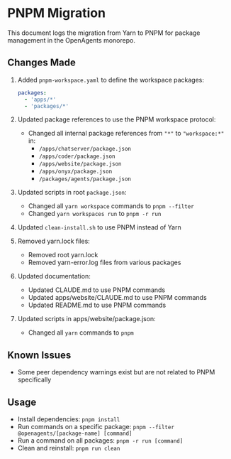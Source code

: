 # PNPM Migration

This document logs the migration from Yarn to PNPM for package management in the OpenAgents monorepo.

## Changes Made

1. Added `pnpm-workspace.yaml` to define the workspace packages:
   ```yaml
   packages:
     - 'apps/*'
     - 'packages/*'
   ```

2. Updated package references to use the PNPM workspace protocol:
   - Changed all internal package references from `"*"` to `"workspace:*"` in:
     - `/apps/chatserver/package.json`
     - `/apps/coder/package.json`
     - `/apps/website/package.json`
     - `/apps/onyx/package.json`
     - `/packages/agents/package.json`

3. Updated scripts in root `package.json`:
   - Changed all `yarn workspace` commands to `pnpm --filter`
   - Changed `yarn workspaces run` to `pnpm -r run`

4. Updated `clean-install.sh` to use PNPM instead of Yarn

5. Removed yarn.lock files:
   - Removed root yarn.lock
   - Removed yarn-error.log files from various packages

6. Updated documentation:
   - Updated CLAUDE.md to use PNPM commands
   - Updated apps/website/CLAUDE.md to use PNPM commands
   - Updated README.md to use PNPM commands
   
7. Updated scripts in apps/website/package.json:
   - Changed all `yarn` commands to `pnpm`

## Known Issues

- Some peer dependency warnings exist but are not related to PNPM specifically

## Usage

- Install dependencies: `pnpm install`
- Run commands on a specific package: `pnpm --filter @openagents/[package-name] [command]`
- Run a command on all packages: `pnpm -r run [command]`
- Clean and reinstall: `pnpm run clean`
